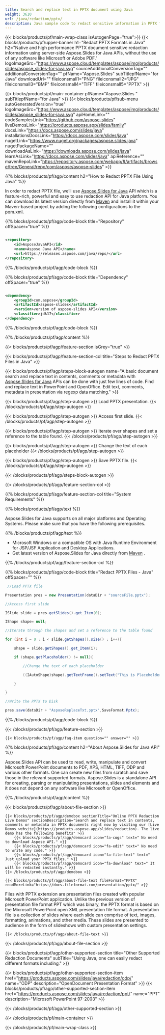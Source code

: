 ```yaml
---
title: Search and replace text in PPTX document using Java 
weight: 3610
url: /java/redaction/pptx/ 
description: Java sample code to redact sensitive information in PPTX file on Java Runtime Environment for JSP/JSF Application and Desktop Applications.
---
```


{{< blocks/products/pf/main-wrap-class isAutogenPage="true">}}
{{< blocks/products/pf/upper-banner h1="Redact PPTX Formats in Java" h2="Native and high performance PPTX document sensitive redaction information using server-side Aspose.Slides for Java APIs, without the use of any software like Microsoft or Adobe PDF." logoImageSrc="https://www.aspose.cloud/templates/aspose/img/products/slides/aspose_slides-for-java.svg" sourceAdditionalConversionTag="" additionalConversionTag="" pfName="Aspose.Slides" subTitlepfName="for Java" downloadUrl="" fileiconsmall1="PNG" fileiconsmall2="JPG" fileiconsmall3="BMP" fileiconsmall4="TIFF" fileiconsmall5="PPTX" >}}

{{< blocks/products/pf/main-container pfName="Aspose.Slides " subTitlepfName="for Java" >}}
{{< blocks/products/pf/sub-menu autoGeneratedVersion="true" logoImageSrc="https://www.aspose.cloud/templates/aspose/img/products/slides/aspose_slides-for-java.svg" apiHomeLink="" codeSamplesLink="https://github.com/aspose-slides" liveDemosLink="https://products.aspose.app/slides/family" docsLink="https://docs.aspose.com/slides/java" installationsDocsLink="https://docs.aspose.com/slides/java" nugetLink="https://www.nuget.org/packages/aspose.slides.java" nugetPackageName="" downloadAsLink="https://downloads.aspose.com/slides/java" learnAsLink="https://docs.aspose.com/slides/java" apiReference="" mavenRepoLink="https://repository.aspose.com/webapp/#/artifacts/browse/tree/General/repo/com/aspose/aspose-slides" >}}

{{% blocks/products/pf/agp/content h2="How to Redact PPTX File Using Java" %}}

 In order to redact PPTX file, we’ll use
 [Aspose.Slides for Java](https://products.aspose.com/slides/java) 
 API which is a feature-rich, powerful and easy to use redaction API for Java platform. You can download its latest version directly from
 [Maven](https://repository.aspose.com/webapp/#/artifacts/browse/tree/General/repo/com/aspose/aspose-slides) 
 and install it within your Maven-based project by adding the following configurations to the pom.xml.

{{% blocks/products/pf/agp/code-block title="Repository" offSpacer="true" %}}

```xml

<repository>
    <id>AsposeJavaAPI</id>
    <name>Aspose Java API</name>
    <url>https://releases.aspose.com/java/repo/</url>
</repository>

```

{{% /blocks/products/pf/agp/code-block %}}

{{% blocks/products/pf/agp/code-block title="Dependency" offSpacer="true" %}}

```xml

<dependency>
    <groupId>com.aspose</groupId>
    <artifactId>aspose-slides</artifactId>
    <version>version of aspose-slides API</version>
    <classifier>jdk17</classifier>
</dependency>
```

{{% /blocks/products/pf/agp/code-block %}}

{{% /blocks/products/pf/agp/content %}}

{{< blocks/products/pf/agp/feature-section isGrey="true" >}}


{{< blocks/products/pf/agp/feature-section-col title="Steps to Redact PPTX Files in Java" >}}

{{< blocks/products/pf/agp/steps-block-autogen name="A basic document search and replace text in contents, comments or metadata with [Aspose.Slides for Java](https://products.aspose.com/slides/java) APIs can be done with just few lines of code. Find and replace text in PowerPoint and OpenOffice. Edit text, comments, metadata in presentation via regexp data matching." >}}

{{< blocks/products/pf/agp/step-autogen >}}
Load PPTX presentation.
{{< /blocks/products/pf/agp/step-autogen >}}

{{< blocks/products/pf/agp/step-autogen >}}
Access first slide.
{{< /blocks/products/pf/agp/step-autogen >}}

{{< blocks/products/pf/agp/step-autogen >}}
Iterate over shapes and set a reference to the table found.
{{< /blocks/products/pf/agp/step-autogen >}}

{{< blocks/products/pf/agp/step-autogen >}}
Change the text of each placeholder
{{< /blocks/products/pf/agp/step-autogen >}}

{{< blocks/products/pf/agp/step-autogen >}}
Save PPTX file.
{{< /blocks/products/pf/agp/step-autogen >}}

{{< /blocks/products/pf/agp/steps-block-autogen >}}

{{< /blocks/products/pf/agp/feature-section-col >}}

{{% blocks/products/pf/agp/feature-section-col title="System Requirements" %}}

{{% blocks/products/pf/agp/text %}}

 Aspose.Slides for Java supports on all major platforms and Operating Systems. Please make sure that you have the following prerequisites.

{{% /blocks/products/pf/agp/text %}}

-  Microsoft Windows or a compatible OS with Java Runtime Environment for JSP/JSF Application and Desktop Applications.
-  Get latest version of Aspose.Slides for Java directly from
 [Maven](https://repository.aspose.com/webapp/#/artifacts/browse/tree/General/repo/com/aspose/aspose-slides)  .

{{% /blocks/products/pf/agp/feature-section-col %}}

{{% blocks/products/pf/agp/code-block title="Redact PPTX Files - Java" offSpacer="" %}}

```cs
 //Load PPTX file

Presentation pres = new Presentation(dataDir + "sourceFile.pptx");

//Access first slide

ISlide slide = pres.getSlides().get_Item(0);

IShape shape= null;

//Iterate through the shapes and set a reference to the table found

for (int i = 0 ; i < slide.getShapes().size() ; i++){

    shape = slide.getShapes().get_Item(i);

    if (shape.getPlaceholder() != null){

        //Change the text of each placeholder

        ((IAutoShape)shape).getTextFrame().setText("This is Placeholder");

    }

}

//Write the PPTX to Disk

pres.save(dataDir + "AsposeReplaceTxt.pptx",SaveFormat.Pptx);

```

{{% /blocks/products/pf/agp/code-block %}}

{{< /blocks/products/pf/agp/feature-section >}}

    {{< blocks/products/pf/agp/faq-item question="" answer="" >}}
 

<!-- aboutfile Starts -->

{{% blocks/products/pf/agp/content h2="About Aspose.Slides for Java API" %}}

 Aspose.Slides API can be used to read, write, manipulate and convert Microsoft PowerPoint documents to PDF, XPS, HTML, TIFF, ODP and various other formats. One can create new files from scratch and save those in the relevant supported formats. Aspose.Slides is a standalone API for creating, parsing or manipulating presentations, slides and elements and it does not depend on any software like Microsoft or OpenOffice.  



{{% /blocks/products/pf/agp/content %}}

{{< blocks/products/pf/agp/about-file-section >}}

    {{< blocks/products/pf/agp/demobox sectionTitle="Online PPTX Redaction Live Demos" sectionDescription="Search and replace text in contents, comments or metadata in PPTX documents right now by visiting our [Live Demos website](https://products.aspose.app/slides/redaction). The live demo has the following benefits" >}}
        {{< blocks/products/pf/agp/democard icon="fa-cogs" text=" No need to download Aspose API." >}}
        {{< blocks/products/pf/agp/democard icon="fa-edit" text=" No need to write any code." >}}
        {{< blocks/products/pf/agp/democard icon="fa-file-text" text=" Just upload your PPTX files." >}}
        {{< blocks/products/pf/agp/democard icon="fa-download" text=" It will be redacted instantly." >}}
    {{< /blocks/products/pf/agp/demobox >}}

    {{< blocks/products/pf/agp/about-file-text fileFormat="PPTX" readMoreLink="https://docs.fileformat.com/presentation/pptx/" >}}
Files with PPTX extension are presentation files created with popular Microsoft PowerPoint application. Unlike the previous version of presentation file format PPT which was binary, the PPTX format is based on the Microsoft PowerPoint open XML presentation file format. A presentation file is a collection of slides where each slide can comprise of text, images, formatting, animations, and other media. These slides are presented to audience in the form of slideshows with custom presentation settings. 

    {{< /blocks/products/pf/agp/about-file-text >}}

{{< /blocks/products/pf/agp/about-file-section >}}

<!-- aboutfile Ends -->

{{< blocks/products/pf/agp/other-supported-section title="Other Supported Redaction Documents" subTitle="Using Java, one can easily redact different formats including." >}}

{{< blocks/products/pf/agp/other-supported-section-item href="https://products.aspose.com/slides/java/redaction/odp/" name="ODP" description="OpenDocument Presentation Format" >}}
{{< blocks/products/pf/agp/other-supported-section-item href="https://products.aspose.com/slides/java/redaction/ppt/" name="PPT" description="Microsoft PowerPoint 97-2003" >}}

{{< /blocks/products/pf/agp/other-supported-section >}}

{{< /blocks/products/pf/main-container >}}
    
{{< /blocks/products/pf/main-wrap-class >}}
